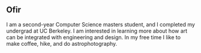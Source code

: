 ## Ofir

I am a second-year Computer Science masters student, and I completed my undergrad at UC Berkeley. I am interested in learning more about how art can be integrated with engineering and design. In my free time I like to make coffee, hike, and do astrophotography. 
